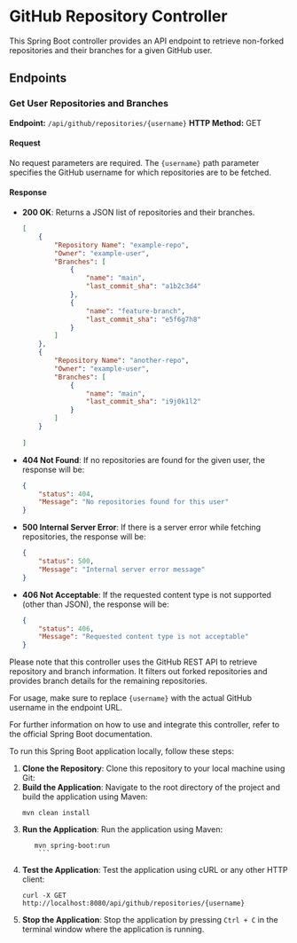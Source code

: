 # GitHub Repository Controller

This Spring Boot controller provides an API endpoint to retrieve non-forked repositories and their branches for a given GitHub user.

## Endpoints

### Get User Repositories and Branches

**Endpoint:** `/api/github/repositories/{username}`
**HTTP Method:** GET

#### Request

No request parameters are required. The `{username}` path parameter specifies the GitHub username for which repositories are to be fetched.

#### Response

- **200 OK**: Returns a JSON list of repositories and their branches.

    ```json
    [
        {
            "Repository Name": "example-repo",
            "Owner": "example-user",
            "Branches": [
                {
                    "name": "main",
                    "last_commit_sha": "a1b2c3d4"
                },
                {
                    "name": "feature-branch",
                    "last_commit_sha": "e5f6g7h8"
                }
            ]
        },
        {
            "Repository Name": "another-repo",
            "Owner": "example-user",
            "Branches": [
                {
                    "name": "main",
                    "last_commit_sha": "i9j0k1l2"
                }
            ]
        }
        
    ]
    ```

- **404 Not Found**: If no repositories are found for the given user, the response will be:

    ```json
    {
        "status": 404,
        "Message": "No repositories found for this user"
    }
    ```

- **500 Internal Server Error**: If there is a server error while fetching repositories, the response will be:

    ```json
    {
        "status": 500,
        "Message": "Internal server error message"
    }
    ```

- **406 Not Acceptable**: If the requested content type is not supported (other than JSON), the response will be:

    ```json
    {
        "status": 406,
        "Message": "Requested content type is not acceptable"
    }
    ```

Please note that this controller uses the GitHub REST API to retrieve repository and branch information. It filters out forked repositories and provides branch details for the remaining repositories.

For usage, make sure to replace `{username}` with the actual GitHub username in the endpoint URL.

For further information on how to use and integrate this controller, refer to the official Spring Boot documentation.

To run this Spring Boot application locally, follow these steps:

1. **Clone the Repository**: Clone this repository to your local machine using Git:
2. **Build the Application**: Navigate to the root directory of the project and build the application using Maven:
    ```shell
    mvn clean install
    ```
3. **Run the Application**: Run the application using Maven:
    ```shell
       mvn spring-boot:run
        ```
4. **Test the Application**: Test the application using cURL or any other HTTP client:
    ```shell
    curl -X GET http://localhost:8080/api/github/repositories/{username}
    ```
5. **Stop the Application**: Stop the application by pressing `Ctrl + C` in the terminal window where the application is running.